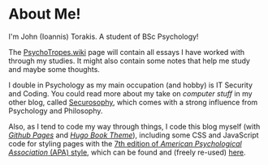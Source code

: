 # About Me!

I'm John (Ioannis) Torakis. A student of BSc Psychology!

The [PsychoTropes.wiki](https://PsychoTropes.wiki) page will contain all essays I have worked with through my studies. It might also contain some notes that help me study and maybe some thoughts.

I double in Psychology as my main occupation (and hobby) is IT Security and Coding. 
You could read more about my take on *computer stuff* in my other blog, called [Securosophy](https://securosophy.com/), which comes with a strong influence from Psychology and Philosophy.

Also, as I tend to code my way through things, I code this blog myself (with [*Github Pages*](https://github.com/psychotropes/psychotropes.github.io) and [*Hugo Book Theme*](https://themes.gohugo.io/themes/hugo-book/)), including some CSS and JavaScript code for styling pages with the [7th edition of *American Psychological Association* (APA) style](https://www.apa.org/support/apa-style), which can be found and (freely re-used) [here](https://github.com/psychotropes/psychotropes.github.io/tree/main/static/apastyle).
